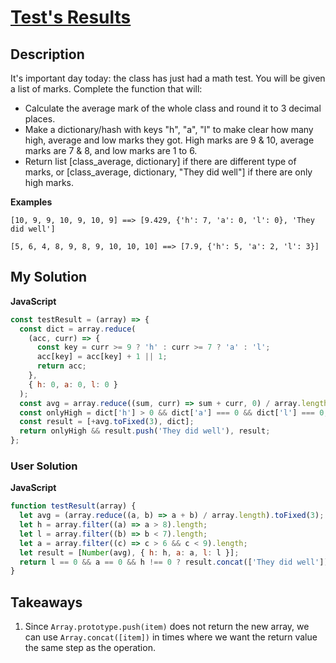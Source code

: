# [Test's Results](https://www.codewars.com/kata/599db0a227ca9f294b0000c8)

## Description

It's important day today: the class has just had a math test. You will be given a list of marks. Complete the function that will:

- Calculate the average mark of the whole class and round it to 3 decimal places.
- Make a dictionary/hash with keys "h", "a", "l" to make clear how many high, average and low marks they got. High marks are 9 & 10, average marks are 7 & 8, and low marks are 1 to 6.
- Return list [class_average, dictionary] if there are different type of marks, or [class_average, dictionary, "They did well"] if there are only high marks.

**Examples**

```
[10, 9, 9, 10, 9, 10, 9] ==> [9.429, {'h': 7, 'a': 0, 'l': 0}, 'They did well']

[5, 6, 4, 8, 9, 8, 9, 10, 10, 10] ==> [7.9, {'h': 5, 'a': 2, 'l': 3}]
```

## My Solution

**JavaScript**

```js
const testResult = (array) => {
  const dict = array.reduce(
    (acc, curr) => {
      const key = curr >= 9 ? 'h' : curr >= 7 ? 'a' : 'l';
      acc[key] = acc[key] + 1 || 1;
      return acc;
    },
    { h: 0, a: 0, l: 0 }
  );
  const avg = array.reduce((sum, curr) => sum + curr, 0) / array.length;
  const onlyHigh = dict['h'] > 0 && dict['a'] === 0 && dict['l'] === 0;
  const result = [+avg.toFixed(3), dict];
  return onlyHigh && result.push('They did well'), result;
};
```

### User Solution

**JavaScript**

```js
function testResult(array) {
  let avg = (array.reduce((a, b) => a + b) / array.length).toFixed(3);
  let h = array.filter((a) => a > 8).length;
  let l = array.filter((b) => b < 7).length;
  let a = array.filter((c) => c > 6 && c < 9).length;
  let result = [Number(avg), { h: h, a: a, l: l }];
  return l == 0 && a == 0 && h !== 0 ? result.concat(['They did well']) : result;
}
```

## Takeaways

1. Since `Array.prototype.push(item)` does not return the new array, we can use `Array.concat([item])` in times where we want the return value the same step as the operation.
